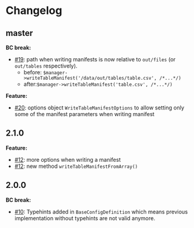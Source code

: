# Changelog


## master

**BC break:** 
- [\#19](https://github.com/keboola/php-component/pull/19): path when writing manifests is now relative to `out/files` (or `out/tables` respectively). 
    - before: `$manager->writeTableManifest('/data/out/tables/table.csv', /*...*/)` 
    - after:`$manager->writeTableManifest('table.csv', /*...*/)`

**Feature:**
- [\#20](https://github.com/keboola/php-component/pull/20): options object `WriteTableManifestOptions` to allow setting only some of the manifest parameters when writing manifest

## 2.1.0

**Feature:**

- [\#12](https://github.com/keboola/php-component/pull/12): more options when writing a manifest
- [\#12](https://github.com/keboola/php-component/pull/12): new method `writeTableManifestFromArray()`

## 2.0.0

**BC break:**
- [\#10](https://github.com/keboola/php-component/pull/10): Typehints added in `BaseConfigDefinition` which means previous implementation without typehints are not valid anymore. 
